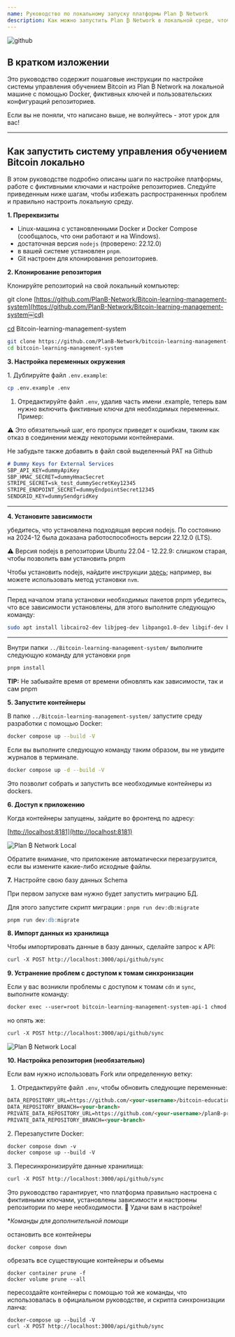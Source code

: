 ```yaml
---
name: Руководство по локальному запуску платформы Plan ₿ Network
description: Как можно запустить Plan ₿ Network в локальной среде, чтобы проверить мой вклад в контент или корректуру/рецензирование образовательного контента на Plan ₿ Network?
---
```

![github](assets/cover.webp)

## В кратком изложении

Это руководство содержит пошаговые инструкции по настройке системы управления обучением Bitcoin из Plan ₿ Network на локальной машине с помощью Docker, фиктивных ключей и пользовательских конфигураций репозиториев.

Если вы не поняли, что написано выше, не волнуйтесь - этот урок для вас!

---
## **Как запустить систему управления обучением Bitcoin локально**

В этом руководстве подробно описаны шаги по настройке платформы, работе с фиктивными ключами и настройке репозиториев. Следуйте приведенным ниже шагам, чтобы избежать распространенных проблем и правильно настроить локальную среду.

**1. Пререквизиты**


- Linux-машина с установленными Docker и Docker Compose (сообщалось, что они работают и на Windows).
- достаточная версия `nodejs` (проверено: 22.12.0)
- в вашей системе установлен `pnpm`.
- Git настроен для клонирования репозиториев.

**2. Клонирование репозитория**

Клонируйте репозиторий на свой локальный компьютер:

git clone [https://github.com/PlanB-Network/Bitcoin-learning-management-system](https://github.com/PlanB-Network/Bitcoin-learning-management-system￼cd)

[cd](https://github.com/PlanB-Network/Bitcoin-learning-management-system￼cd) Bitcoin-learning-management-system

```bash
git clone https://github.com/PlanB-Network/bitcoin-learning-management-system
cd bitcoin-learning-management-system
```

**3. Настройка переменных окружения**

1\. Дублируйте файл `.env.example`:

```bash
cp .env.example .env
```

1. Отредактируйте файл `.env`, удалив часть имени .example, теперь вам нужно включить фиктивные ключи для необходимых переменных. Пример:

⚠️ Это обязательный шаг, его пропуск приведет к ошибкам, таким как отказ в соединении между некоторыми контейнерами.

Не забудьте также добавить в файл свой выделенный PAT на Github

```markdown
# Dummy Keys for External Services
SBP_API_KEY=dummyApiKey
SBP_HMAC_SECRET=dummyHmacSecret
STRIPE_SECRET=sk_test_dummySecretKey12345
STRIPE_ENDPOINT_SECRET=dummyEndpointSecret12345
SENDGRID_KEY=dummySendgridKey
```

---
**4. Установите зависимости**

убедитесь, что установлена подходящая версия nodejs. По состоянию на 2024-12 была доказана работоспособность версии 22.12.0 (LTS).

⚠️ Версия nodejs в репозитории Ubuntu 22.04 - 12.22.9: слишком старая, чтобы позволить вам установить pnpm

Чтобы установить nodejs, найдите инструкции [здесь](https://nodejs.org/en/download/package-manager); например, вы можете использовать метод установки `nvm`.

---
Перед началом этапа установки необходимых пакетов pnpm убедитесь, что все зависимости установлены, для этого выполните следующую команду:

```bash
sudo apt install libcairo2-dev libjpeg-dev libpango1.0-dev libgif-dev build-essential g++ libpixman-1-dev
```

---
Внутри папки `../Bitcoin-learning-management-system/` выполните следующую команду для установки `pnpm`

```bash
pnpm install
```

__TIP:__ Не забывайте время от времени обновлять как зависимости, так и сам pnpm

**5. Запустите контейнеры**

В папке `../Bitcoin-learning-management-system/` запустите среду разработки с помощью Docker:

```bash
docker compose up --build -V
```

Если вы выполните следующую команду таким образом, вы не увидите журналов в терминале.

```bash
docker compose up -d --build -V
```

Это позволит собрать и запустить все необходимые контейнеры из dockers.

**6. Доступ к приложению**

Когда контейнеры запущены, зайдите во фронтенд по адресу:

\[<http://localhost:8181](http://localhost:8181)>

![Plan ₿ Network Local](assets/en/1.webp)

Обратите внимание, что приложение автоматически перезагрузится, если вы измените какие-либо исходные файлы.

**7.** Настройте свою базу данных Schema

При первом запуске вам нужно будет запустить миграцию БД.

Для этого запустите скрипт миграции : `pnpm run dev:db:migrate`

```markdown
pnpm run dev:db:migrate
```

**8. Импорт данных из хранилища**

Чтобы импортировать данные в базу данных, сделайте запрос к API:

```markdown
curl -X POST http://localhost:3000/api/github/sync
```

**9. Устранение проблем с доступом к томам синхронизации**

Если у вас возникли проблемы с доступом к томам `cdn` и `sync`, выполните команду:

```markdown
docker exec --user=root bitcoin-learning-management-system-api-1 chmod 777 /tmp/{sync,cdn}
```

но опять же:

```markdown
curl -X POST http://localhost:3000/api/github/sync
```

![Plan ₿ Network Local](assets/en/2.webp)

**10. Настройка репозитория (необязательно)**

Если вам нужно использовать Fork или определенную ветку:

1. Отредактируйте файл `.env`, чтобы обновить следующие переменные:

```markdown
DATA_REPOSITORY_URL=https://github.com/<your-username>/bitcoin-educational-content.git
DATA_REPOSITORY_BRANCH=<your-branch>
PRIVATE_DATA_REPOSITORY_URL=https://github.com/<your-username>/planB-premium-content.git
PRIVATE_DATA_REPOSITORY_BRANCH=<your-branch>
```

2\. Перезапустите Docker:

```markdown
docker compose down -v
docker compose up --build -V
```

3\. Пересинхронизируйте данные хранилища:

```markdown
curl -X POST http://localhost:3000/api/github/sync
```

Это руководство гарантирует, что платформа правильно настроена с фиктивными ключами, установлены зависимости и настроены репозитории по мере необходимости. 🎉 Удачи вам в настройке!

**Команды для дополнительной помощи*

остановить все контейнеры

```
docker compose down
```

обрезать все существующие контейнеры и объемы

```
docker container prune -f
docker volume prune --all
```

пересоздайте контейнеры с помощью той же команды, что использовалась в официальном руководстве, и скрипта синхронизации ланча:

```
docker-compose up --build -V
curl -X POST http://localhost:3000/api/github/sync
```
